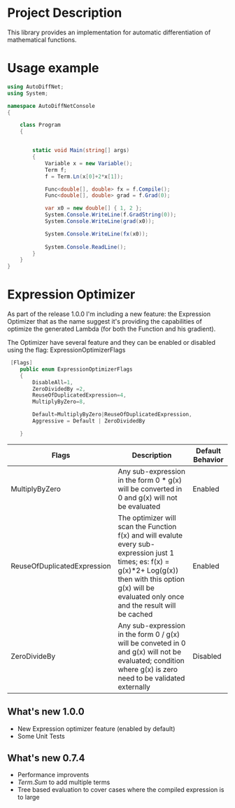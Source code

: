 # Project Description

This library provides an implementation for automatic differentiation of mathematical functions.

# Usage example

```c#
using AutoDiffNet;
using System;

namespace AutoDiffNetConsole
{

    class Program
    {


        static void Main(string[] args)
        {
            Variable x = new Variable();
            Term f;
            f = Term.Ln(x[0]+2*x[1]);

            Func<double[], double> fx = f.Compile();
            Func<double[], double> grad = f.Grad(0);

            var x0 = new double[] { 1, 2 };
            System.Console.WriteLine(f.GradString(0));
            System.Console.WriteLine(grad(x0));

            System.Console.WriteLine(fx(x0));
            
            System.Console.ReadLine();
        }
    }
}
```

# Expression Optimizer
As part of the release 1.0.0 I'm including a new feature: the Expression Optimizer that as the name suggest it's providing the capabilities of optimize the generated Lambda (for both the Function and his gradient).

The Optimizer have several feature and they can be enabled or disabled using the flag: ExpressionOptimizerFlags

```C#
 [Flags]
    public enum ExpressionOptimizerFlags
    {
        DisableAll=1,
        ZeroDividedBy =2,
        ReuseOfDuplicatedExpression=4,
        MultiplyByZero=8,

        Default=MultiplyByZero|ReuseOfDuplicatedExpression,
        Aggressive = Default | ZeroDividedBy

    }
```

|Flags   | Description |Default Behavior |
|--------|---------------|----|
| MultiplyByZero | Any sub-expression in the form 0 * g(x) will be converted in 0 and g(x) will not be evaluated | Enabled |
| ReuseOfDuplicatedExpression | The optimizer will scan the Function f(x) and will evalute every sub-expression just 1 times; es: f(x) = g(x)*2+ Log(g(x)) then with this option g(x) will be evaluated only once and the result will be cached | Enabled |
| ZeroDivideBy | Any sub-expression in the form 0 / g(x)  will be conveted in 0 and g(x) will not be evaluated; condition where g(x) is zero need to be validated externally | Disabled |

## What's new 1.0.0
 - New Expression optimizer feature (enabled by default)
 - Some Unit Tests
 

## What's new 0.7.4

 - Performance improvents
 - *Term.Sum* to add multiple terms
 - Tree based evaluation to cover cases where the compiled expression is to large



